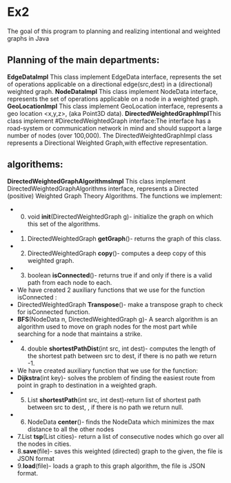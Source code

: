 # Ex2
The goal of this program to planning and realizing intentional and weighted graphs in Java

## Planning of the main departments:
**EdgeDataImpl**  This class implement EdgeData interface, represents the set of operations applicable on a directional edge(src,dest) in a (directional) weighted graph.
**NodeDataImpl**  This class implement NodeData interface, represents the set of operations applicable on a node in a weighted graph.
**GeoLocationImpl** This class implement GeoLocation interface, represents a geo location <x,y,z>, (aka Point3D data).
**DirectedWeightedGraphImpl**This class implement #DirectedWeightedGraph interface:The interface has a road-system or communication network in mind and should support a large number of nodes (over 100,000).
The DirectedWeightedGraphImpl class represents a Directional Weighted Graph,with effective representation.

## algorithems:
**DirectedWeightedGraphAlgorithmsImpl** This class implement DirectedWeightedGraphAlgorithms interface, represents a Directed (positive) Weighted Graph Theory Algorithms.
The functions we implement:
 * 0. void **init**(DirectedWeightedGraph g)- initialize the graph on which this set of the algorithms.
 * 1. DirectedWeightedGraph **getGraph**()- returns the graph of this class.
 * 2. DirectedWeightedGraph  **copy**()- computes a deep copy of this weighted graph.
 * 3. boolean  **isConnected**()- returns true if and only if there is a valid path from each node to each.
 *  We have created 2 auxiliary functions that we use for the function isConnected :
 *  DirectedWeightedGraph **Transpose**()- make a transpose graph to check for isConnected function.
 *  **BFS**(NodeData n, DirectedWeightedGraph g)- A search algorithm is an algorithm used to move on graph nodes for the most part while searching for a node that maintains a         strike.
 * 4. double **shortestPathDist**(int src, int dest)- computes the length of the shortest path between src to dest, if there is no path we return -1.
 *   We have created auxiliary function that we use for the function:
 *   **Dijkstra**(int key)- solves the problem of finding the easiest route from point in graph to destination in a weighted graph.
 * 5. List<NodeData> **shortestPath**(int src, int dest)-return list of shortest path between src to dest, , if there is no path we return null.
 * 6. NodeData **center**()- finds the NodeData which minimizes the max distance to all the other nodes
 * 7.List<NodeData> **tsp**(List<NodeData> cities)- return a list of consecutive nodes which go over all the nodes in cities.
 * 8.**save**(file)- saves this weighted (directed) graph to the given, the file is JSON format
 * 9.**load**(file)- loads a graph to this graph algorithm, the file is JSON format.
 
